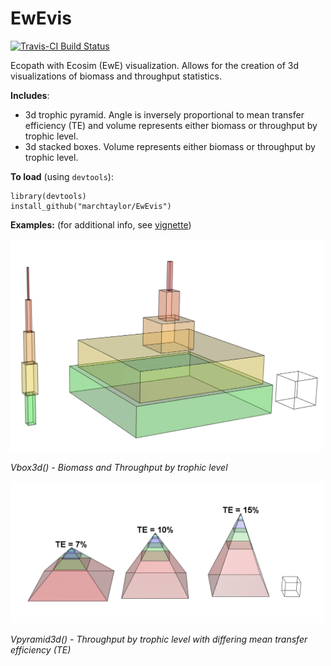 <!-- README.md is generated from README.Rmd. Please edit that file -->
EwEvis
======

[![Travis-CI Build Status](https://travis-ci.org/marchtaylor/EwEvis.svg?branch=master)](https://travis-ci.org/marchtaylor/EwEvis)

Ecopath with Ecosim (EwE) visualization. Allows for the creation of 3d visualizations of biomass and throughput statistics.

**Includes**:

-   3d trophic pyramid. Angle is inversely proportional to mean transfer efficiency (TE) and volume represents either biomass or throughput by trophic level.
-   3d stacked boxes. Volume represents either biomass or throughput by trophic level.

**To load** (using `devtools`):

    library(devtools)
    install_github("marchtaylor/EwEvis")

**Examples:** (for additional info, see [vignette](https://cdn.rawgit.com/marchtaylor/EwEvis/master/vignettes/EwEvis_vignette.html))

<img src="examples/3dbox_Bs.png" width="500">

*Vbox3d() - Biomass and Throughput by trophic level*

<img src="examples/3dpyramid_Ts_TE.png" width="500">

*Vpyramid3d() - Throughput by trophic level with differing mean transfer efficiency (TE)*

